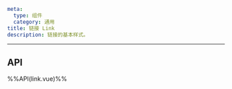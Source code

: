 ```yaml
meta:
  type: 组件
  category: 通用
title: 链接 Link
description: 链接的基本样式。
```
---

<!--@include: ./__demo__/basic.md-->

<!--@include: ./__demo__/status.md-->

<!--@include: ./__demo__/hoverable.md-->

<!--@include: ./__demo__/icon.md-->

<!--@include: ./__demo__/loading.md-->

## API


%%API(link.vue)%%
